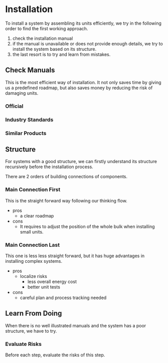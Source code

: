 # Installation

To install a system by assembling its units efficiently, we try in the following order to find the first working approach.
1. check the installation manual
2. if the manual is unavailable or does not provide enough details, we try to install the system based on its structure.
3. the last resort is to try and learn from mistakes.

## Check Manuals 

This is the most efficient way of installation. It not only saves time by giving us a predefined roadmap, but also saves money by reducing the risk of damaging units.

### Official 

### Industry Standards

### Similar Products

## Structure

For systems with a good structure, we can firstly understand its structure recursively before the installation process.

There are 2 orders of building connections of components.

### Main Connection First

This is the straight forward way following our thinking flow.

- pros
    - a clear roadmap
- cons
    - It requires to adjust the position of the whole bulk when installing small units.
  
### Main Connection Last

This one is less less straight forward, but it has huge advantages in installing complex systems.

- pros
    - localize risks
        - less overall energy cost
        - better unit tests
- cons
    - careful plan and process tracking needed
 
## Learn From Doing

When there is no well illustrated manuals and the system has a poor structure, we have to try.

### Evaluate Risks

Before each step, evaluate the risks of this step.